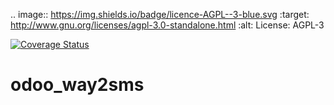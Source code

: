 .. image:: https://img.shields.io/badge/licence-AGPL--3-blue.svg
   :target: http://www.gnu.org/licenses/agpl-3.0-standalone.html
   :alt: License: AGPL-3

[![Coverage Status](https://coveralls.io/repos/github/annaduraiVignesh/odoo_way2sms/badge.svg?branch=master)](https://coveralls.io/github/annaduraiVignesh/odoo_way2sms?branch=master)


# odoo_way2sms
